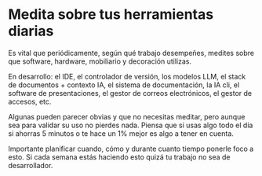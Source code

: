 # Medita sobre tus herramientas diarias

Es vital que periódicamente, según qué trabajo desempeñes, medites sobre que software, hardware, mobiliario y decoración utilizas.

En desarrollo: el IDE, el controlador de versión, los modelos LLM, el stack de documentos + contexto IA, el sistema de documentación, la IA cli, el software de presentaciones, el gestor de correos electrónicos, el gestor de accesos, etc.

Algunas pueden parecer obvias y que no necesitas meditar, pero aunque sea para validar su uso no pierdes nada. Piensa que si usas algo todo el día si ahorras 5 minutos o te hace un 1% mejor es algo a tener en cuenta.

Importante planificar cuando, cómo y durante cuanto tiempo ponerle foco a esto. Si cada semana estás haciendo esto quizá tu trabajo no sea de desarrollador.
